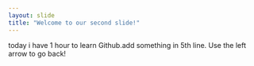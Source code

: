 ```yaml
---
layout: slide
title: "Welcome to our second slide!"
---
```

today i have 1 hour to learn Github.add something in 5th line.
Use the left arrow to go back!
